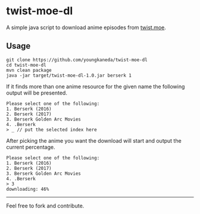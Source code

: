 # twist-moe-dl

A simple java script to download anime episodes from [twist.moe](https://twist.moe).

## Usage

```
git clone https://github.com/youngkaneda/twist-moe-dl
cd twist-moe-dl
mvn clean package
java -jar target/twist-moe-dl-1.0.jar berserk 1
```

If it finds more than one anime resource for the given name the following output will be presented.

```
Please select one of the following: 
1. Berserk (2016)
2. Berserk (2017)
3. Berserk Golden Arc Movies
4. .Berserk
> _ // put the selected index here
```

After picking the anime you want the download will start and output the current percentage.

```
Please select one of the following: 
1. Berserk (2016)
2. Berserk (2017)
3. Berserk Golden Arc Movies
4. .Berserk
> 3
downloading: 46%
```
---
Feel free to fork and contribute.